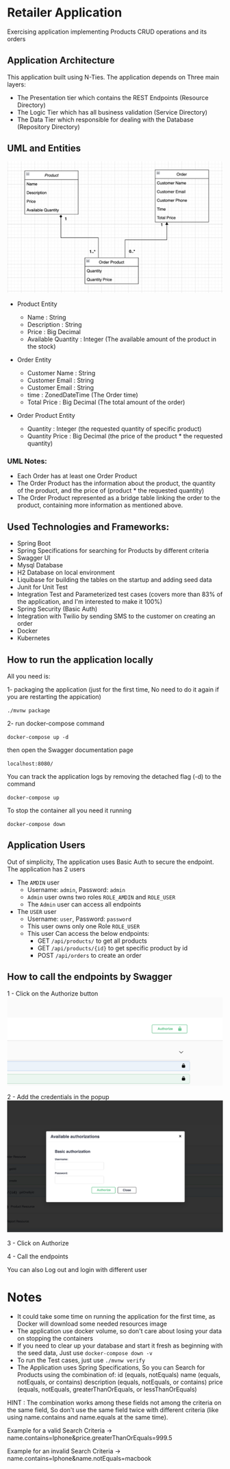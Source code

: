 # Retailer Application

Exercising application implementing Products CRUD operations and its orders

## Application Architecture

This application built using N-Ties. The application depends on Three main layers:

- The Presentation tier which contains the REST Endpoints (Resource Directory)
- The Logic Tier which has all business validation (Service Directory)
- The Data Tier which responsible for dealing with the Database (Repository Directory)

## UML and Entities

![](src/main/resources/static/readme/uml.png)

- Product Entity
    - Name : String
    - Description : String
    - Price : Big Decimal
    - Available Quantity : Integer (The available amount of the product in the stock)


- Order Entity
    - Customer Name : String
    - Customer Email : String
    - Customer Email : String
    - time : ZonedDateTime (The Order time)
    - Total Price : Big Decimal (The total amount of the order)


- Order Product Entity
    - Quantity : Integer (the requested quantity of specific product)
    - Quantity Price : Big Decimal (the price of the product * the requested quantity)

### UML Notes:

- Each Order has at least one Order Product
- The Order Product has the information about the product, the quantity of the product, and the price of (product * the
  requested quantity)
- The Order Product represented as a bridge table linking the order to the product, containing more information as
  mentioned above.

## Used Technologies and Frameworks:

- Spring Boot
- Spring Specifications for searching for Products by different criteria
- Swagger UI
- Mysql Database
- H2 Database on local environment
- Liquibase for building the tables on the startup and adding seed data
- Junit for Unit Test
- Integration Test and Parameterized test cases (covers more than 83% of the application, and I'm interested to make it
  100%)
- Spring Security (Basic Auth)
- Integration with Twilio by sending SMS to the customer on creating an order
- Docker
- Kubernetes

## How to run the application locally

All you need is:

1- packaging the application (just for the first time, No need to do it again if you are restarting the appication)

`./mvnw package`

2- run docker-compose command

`docker-compose up -d`

then open the Swagger documentation page

`localhost:8080/`

You can track the application logs by removing the detached flag (-d) to the command

`docker-compose up`

To stop the container all you need it running

`docker-compose down`

## Application Users

Out of simplicity, The application uses Basic Auth to secure the endpoint.
The application has 2 users

- The `AMDIN` user
    - Username: `admin`, Password: `admin`
    - `Admin` user owns two roles `ROLE_AMDIN` and `ROLE_USER`
    - The `Admin` user can access all endpoints
- The `USER` user
    - Username: `user`, Password: `password`
    - This user owns only one Role `ROLE_USER`
    - This user Can access the below endpoints:
        - GET `/api/products/` to get all products
        - GET `/api/products/{id}` to get specific product by id
        - POST `/api/orders` to create an order

## How to call the endpoints by Swagger
1 - Click on the Authorize button ![](src/main/resources/static/readme/swagger-1.png)

2 - Add the credentials in the popup ![](src/main/resources/static/readme/swagger-2.png)

3 - Click on Authorize

4 - Call the endpoints

You can also Log out and login with different user

# Notes
- It could take some time on running the application for the first time, as Docker will download some needed resources
  image
- The application use docker volume, so don't care about losing your data on stopping the containers
- If you need to clear up your database and start it fresh as beginning with the seed data, Just
  use `docker-compose down -v`
- To run the Test cases, just use `./mvnw verify`
- The Application uses Spring Specifications, So you can Search for Products using the combination of:
  id (equals, notEquals)
  name (equals, notEquals, or contains)
  description (equals, notEquals, or contains)
  price (equals, notEquals, greaterThanOrEquals, or lessThanOrEquals)

HINT : The combination works among these fields not among the criteria on the same field, So don't use the same field
twice with different criteria (like using name.contains and name.equals at the same time).

Example for a valid Search Criteria -> name.contains=Iphone&price.greaterThanOrEquals=999.5

Example for an invalid Search Criteria -> name.contains=Iphone&name.notEquals=macbook